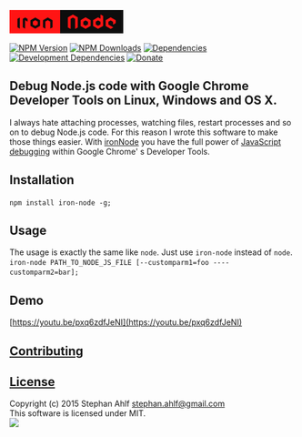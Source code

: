 ![ironNode](logo/logo.png)  

[![NPM Version](http://img.shields.io/npm/v/iron-node.svg)](https://www.npmjs.org/package/iron-node)
[![NPM Downloads](https://img.shields.io/npm/dm/iron-node.svg)](https://www.npmjs.org/package/iron-node)
[![Dependencies](https://img.shields.io/david/s-a/iron-node.svg)](https://www.npmjs.org/package/iron-node)
[![Development Dependencies](https://img.shields.io/david/dev/s-a/iron-node.svg)](https://www.npmjs.org/package/iron-node)
[![Donate](http://s-a.github.io/donate/donate.svg)](http://s-a.github.io/donate/)

## Debug Node.js code with Google Chrome Developer Tools on Linux, Windows and OS X.
I always hate attaching processes, watching files, restart processes and so on to debug Node.js code. For this reason I wrote this software to make those things easier. With [ironNode](https://github.com/s-a/iron-node) you have the full power of [JavaScript debugging](https://developer.chrome.com/devtools/docs/javascript-debugging) within Google Chrome' s Developer Tools.

## Installation
```npm install iron-node -g;```

## Usage
The usage is exactly the same like ```node```. Just use ```iron-node``` instead of ```node```.  
```iron-node PATH_TO_NODE_JS_FILE [--customparm1=foo ----customparm2=bar];```  

## Demo
[https://youtu.be/pxq6zdfJeNI](https://youtu.be/pxq6zdfJeNI)

## [Contributing](/CONTRIBUTING.md)

## [License](/LICENSE.md)
Copyright (c) 2015 Stephan Ahlf <stephan.ahlf@gmail.com>  
This software is licensed under MIT.  
[<img src="https://s-a.github.io/license/img/mit.svg" />](/LICENSE.md#mit "Massachusetts Institute of Technology (MIT)")